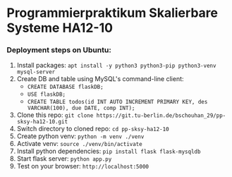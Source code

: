 # Programmierpraktikum Skalierbare Systeme HA12-10
### Deployment steps on Ubuntu:
1. Install packages: `apt install -y python3 python3-pip python3-venv mysql-server`
2. Create DB and table using MySQL's command-line client:
    - `CREATE DATABASE flaskDB;`
    - `USE flaskDB;`
    - `CREATE TABLE todos(id INT AUTO INCREMENT PRIMARY KEY, des VARCHAR(100), due DATE, comp INT);`
3. Clone this repo: `git clone https://git.tu-berlin.de/bschouhan_29/pp-sksy-ha12-10.git`
4. Switch directory to cloned repo: `cd pp-sksy-ha12-10`
5. Create python venv: `python -m venv ./venv`
6. Activate venv: `source ./venv/bin/activate`
7. Install python dependencies: `pip install flask flask-mysqldb`
8. Start flask server: `python app.py`
9. Test on your browser: `http://localhost:5000`